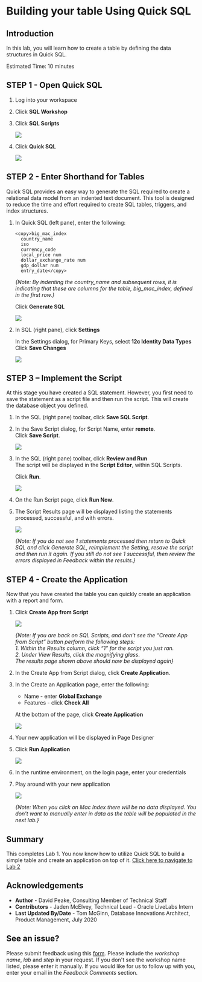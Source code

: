 # Building your table Using Quick SQL

## Introduction

In this lab, you will learn how to create a table by defining the data structures in Quick SQL.

Estimated Time: 10 minutes

## **STEP 1** - Open Quick SQL
1. Log into your workspace
2. Click **SQL Workshop**
3. Click **SQL Scripts**

    ![](images/go-sql-scripts.png " ")

4. Click **Quick SQL**

    ![](images/go-quick-sql.png " ")

## **STEP 2** - Enter Shorthand for Tables
Quick SQL provides an easy way to generate the SQL required to create a relational data model from an indented text document. This tool is designed to reduce the time and effort required to create SQL tables, triggers, and index structures.

1. In Quick SQL (left pane), enter the following:

    ```
    <copy>big_mac_index  
      country_name  
      iso
      currency_code
      local_price num
      dollar_exchange_rate num
      gdp_dollar num
      entry_date</copy>
    ```

    *{Note: By indenting the _country\_name_ and subsequent rows, it is indicating that these are columns for the table, _big\_mac\_index_, defined in the first row.}*

    Click **Generate SQL**

    ![](images/enter-table.png " ")

2. In SQL (right pane), click **Settings**

    In the Settings dialog, for Primary Keys, select **12c Identity Data Types**  
    Click **Save Changes**   

    ![](images/set-settings.png " ")

## **STEP 3** – Implement the Script
At this stage you have created a SQL statement. However, you first need to save the statement as a script file and then run the script. This will create the database object you defined.

1. In the SQL (right pane) toolbar, click **Save SQL Script**.
2. In the Save Script dialog, for Script Name, enter **remote**.   
    Click **Save Script**.

    ![](images/save-script.png " ")

3. In the SQL (right pane) toolbar, click **Review and Run**    
    The script will be displayed in the **Script Editor**, within SQL Scripts.

    Click **Run**.

    ![](images/run-script.png " ")

4. On the Run Script page, click **Run Now**.  
5. The Script Results page will be displayed listing the statements processed, successful, and with errors.

    ![](images/results.png " ")

    *{Note: If you do not see 1 statements processed then return to Quick SQL and click _Generate SQL_, reimplement the Setting, resave the script and then run it again. If you still do not see 1 successful, then review the errors displayed in Feedback within the results.}*

## **STEP 4** - Create the Application
Now that you have created the table you can quickly create an application with a report and form.

1. Click **Create App from Script**

    ![](images/go-create-app.png " ")

    *{Note: If you are back on SQL Scripts, and don’t see the “Create
App from Script” button perform the following steps:*   
    *1. Within the Results column, click “1” for the script you just ran.*  
    *2. Under View Results, click the magnifying glass*.  
    *The results page shown above should now be displayed again}*

2. In the Create App from Script dialog, click **Create Application**.
3. In the Create an Application page, enter the following:
    - Name - enter **Global Exchange**
    - Features - click **Check All**

    At the bottom of the page, click **Create Application**

    ![](images/set-create-app.png " ")

4. Your new application will be displayed in Page Designer
5. Click **Run Application**

    ![](images/run-app.png " ")

6. In the runtime environment, on the login page, enter your credentials
7. Play around with your new application

    ![](images/runtime-app.png " ")

    *{Note: When you click on Mac Index there will be no data displayed. You don't want to manually enter in data as the table will be populated in the next lab.}*

## **Summary**
This completes Lab 1. You now know how to utilize Quick SQL to build a simple table and create an application on top of it. [Click here to navigate to Lab 2](?lab=lab-2-populating-table)

## **Acknowledgements**

 - **Author** -  David Peake, Consulting Member of Technical Staff
 - **Contributors** - Jaden McElvey, Technical Lead - Oracle LiveLabs Intern
 - **Last Updated By/Date** - Tom McGinn, Database Innovations Architect, Product Management, July 2020

## **See an issue?**
Please submit feedback using this [form](https://apexapps.oracle.com/pls/apex/f?p=133:1:::::P1_FEEDBACK:1). Please include the *workshop name*, *lab* and *step* in your request.  If you don't see the workshop name listed, please enter it manually. If you would like for us to follow up with you, enter your email in the *Feedback Comments* section.
